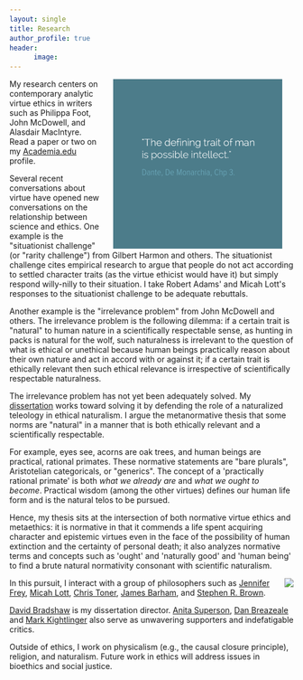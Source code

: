 ```yaml
---
layout: single
title: Research
author_profile: true
header:
      image: 
--- 
```


<img src="/images/possibleintellect.png" alt="dante-intellect" align="right" hspace="20" height="300" width="300">

My research centers on contemporary analytic virtue ethics in writers such as Philippa Foot, John McDowell, and Alasdair MacIntyre. Read a paper or two on my [Academia.edu](https://uky.academia.edu/KeithBuhler) profile.

Several recent conversations about virtue have opened new conversations on the relationship between science and ethics. One example is the "situationist challenge" (or "rarity challenge") from Gilbert Harmon and others. The situationist challenge cites empirical research to argue that people do not act according to settled character traits (as the virtue ethicist would have it) but simply respond willy-nilly to their situation.  I take Robert Adams' and Micah Lott's responses to the situationist challenge to be adequate rebuttals. 

Another example is the "irrelevance problem" from John McDowell and others. The irrelevance problem is the following dilemma:  if a certain trait is "natural" to human nature in a scientifically respectable sense, as hunting in packs is natural for the wolf, such naturalness is irrelevant to the question of what is ethical or unethical because human beings practically reason about their own nature and act in accord with or against it; if a certain trait is ethically relevant then such ethical relevance is irrespective of scientifically respectable naturalness. 

The irrelevance problem has not yet been adequately solved.  My [dissertation](/phd) works toward solving it by defending the role of a naturalized teleology in ethical naturalism. I argue the metanormative thesis that some norms are "natural" in a manner that is both ethically relevant and a scientifically respectable. 

For example, eyes see, acorns are oak trees, and human beings are practical, rational primates. These normative statements are "bare plurals", Aristotelian categoricals, or "generics". The concept of a 'practically rational primate' is both *what we already are* and *what we ought to become*. Practical wisdom (among the other virtues) defines our human life form and is the natural telos to be pursued. 

Hence, my thesis sits at the intersection of both normative virtue ethics and metaethics: it is normative in that it commends a life spent acquiring character and epistemic virtues even in the face of  the possibility of human extinction and the certainty of personal death; it also analyzes normative terms and concepts such as 'ought' and 'naturally good' and 'human being' to find a brute natural normativity consonant with scientific naturalism.

<a target="_blank" href="http://lsolum.typepad.com/legaltheory/2010/10/philippa-foot-1920-2010.html"> <img src="http://lsolum.typepad.com/.a/6a00d8341bf68d53ef013487f682ad970c-pi" align="right"></a>

In this pursuit, I interact with a group of philosophers such as [Jennifer Frey](https://jennfrey.wordpress.com/), [Micah Lott](http://www.bc.edu/schools/cas/philosophy/faculty/lott.html), [Chris Toner](https://www.stthomas.edu/philosophy/faculty/christopher-h-toner.html), [James Barham](http://www.isnature.org/Bios/Barham.htm), and [Stephen R. Brown](http://old.briarcliff.edu/departments/theology/theo_new/brown.aspx). 

[David Bradshaw](https://philosophy.as.uky.edu/users/dbradsh) is my dissertation director. [Anita Superson](https://philosophy.as.uky.edu/users/superson), [Dan Breazeale](https://philosophy.as.uky.edu/users/breazeal) and [Mark Kightlinger](http://law.uky.edu/directory/mark-f-kightlinger) also serve as unwavering supporters and indefatigable critics. 

Outside of ethics, I work on physicalism (e.g., the causal closure principle), religion, and naturalism. Future work in ethics will address issues in bioethics and  social justice. 


